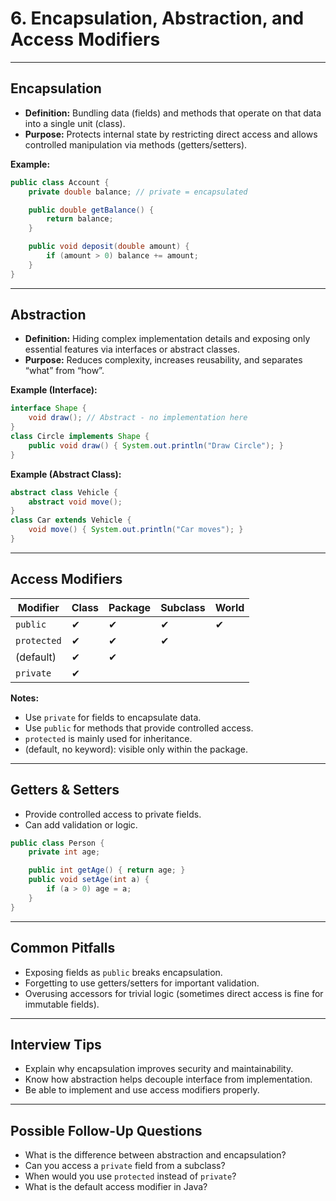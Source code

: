 # 6. Encapsulation, Abstraction, and Access Modifiers

---

## Encapsulation

- **Definition:** Bundling data (fields) and methods that operate on that data into a single unit (class).
- **Purpose:** Protects internal state by restricting direct access and allows controlled manipulation via methods (getters/setters).

**Example:**
```java
public class Account {
    private double balance; // private = encapsulated

    public double getBalance() {
        return balance;
    }

    public void deposit(double amount) {
        if (amount > 0) balance += amount;
    }
}
```

---

## Abstraction

- **Definition:** Hiding complex implementation details and exposing only essential features via interfaces or abstract classes.
- **Purpose:** Reduces complexity, increases reusability, and separates “what” from “how”.

**Example (Interface):**
```java
interface Shape {
    void draw(); // Abstract - no implementation here
}
class Circle implements Shape {
    public void draw() { System.out.println("Draw Circle"); }
}
```

**Example (Abstract Class):**
```java
abstract class Vehicle {
    abstract void move();
}
class Car extends Vehicle {
    void move() { System.out.println("Car moves"); }
}
```

---

## Access Modifiers

| Modifier    | Class | Package | Subclass | World |
|-------------|-------|---------|----------|-------|
| `public`    |  ✔    |   ✔     |   ✔      |  ✔    |
| `protected` |  ✔    |   ✔     |   ✔      |       |
| (default)   |  ✔    |   ✔     |          |       |
| `private`   |  ✔    |         |          |       |

**Notes:**
- Use `private` for fields to encapsulate data.
- Use `public` for methods that provide controlled access.
- `protected` is mainly used for inheritance.
- (default, no keyword): visible only within the package.

---

## Getters & Setters

- Provide controlled access to private fields.
- Can add validation or logic.

```java
public class Person {
    private int age;

    public int getAge() { return age; }
    public void setAge(int a) {
        if (a > 0) age = a;
    }
}
```

---

## Common Pitfalls

- Exposing fields as `public` breaks encapsulation.
- Forgetting to use getters/setters for important validation.
- Overusing accessors for trivial logic (sometimes direct access is fine for immutable fields).

---

## Interview Tips

- Explain why encapsulation improves security and maintainability.
- Know how abstraction helps decouple interface from implementation.
- Be able to implement and use access modifiers properly.

---

## Possible Follow-Up Questions

- What is the difference between abstraction and encapsulation?
- Can you access a `private` field from a subclass?
- When would you use `protected` instead of `private`?
- What is the default access modifier in Java?
